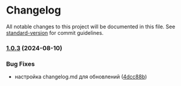 # Changelog

All notable changes to this project will be documented in this file. See [standard-version](https://github.com/conventional-changelog/standard-version) for commit guidelines.

### [1.0.3](https://hub.mos.ru/shift-python/y2024/homeworks/iivashko/api-gateway/compare/v1.0.2...v1.0.3) (2024-08-10)


### Bug Fixes

* настройка changelog.md для обновлений ([4dcc88b](https://hub.mos.ru/shift-python/y2024/homeworks/iivashko/api-gateway/commit/4dcc88b35aed5b957d783dae25b5fb745a4f6a7d))
